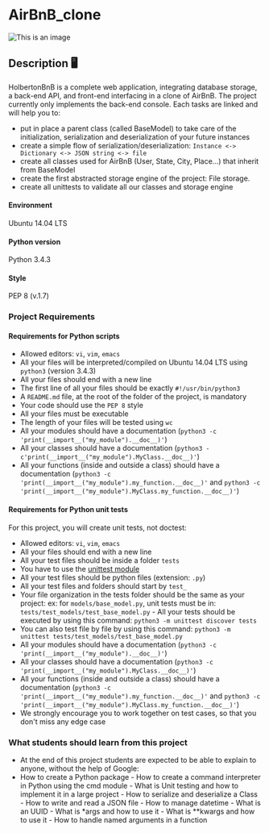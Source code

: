 # AirBnB_clone

![This is an image](https://camo.githubusercontent.com/a8cd2eef2325c425519095dc2501111e630a77eddb454938c527cb82ea9c3aeb/68747470733a2f2f73332e616d617a6f6e6177732e636f6d2f696e7472616e65742d70726f6a656374732d66696c65732f686f6c626572746f6e7363686f6f6c2d6869676865722d6c6576656c5f70726f6772616d6d696e672b2f3236332f4842544e2d68626e622d46696e616c2e706e67)

## Description :desktop_computer:
HolbertonBnB is a complete web application, integrating database storage, a back-end API, and front-end 
interfacing in a clone of AirBnB. The project currently only implements the back-end console. 
Each tasks are linked and will help you to: 
- put in place a parent class (called BaseModel) to take care of the initialization, serialization and deserialization of your future instances 
- create a simple flow of serialization/deserialization: ```Instance <-> Dictionary <-> JSON string <-> file ``` 
- create all classes used for AirBnB (User, State, City, Place...) that inherit from BaseModel 
- create the first abstracted storage engine of the project: File storage. 
- create all unittests to validate all our classes and storage engine
#### Environment
Ubuntu 14.04 LTS
#### Python version
Python 3.4.3
#### Style
PEP 8 (v.1.7)
### Project Requirements
#### Requirements for Python scripts
- Allowed editors: `vi`, `vim`, `emacs` 
- All your files will be interpreted/compiled on Ubuntu 14.04 LTS using `python3` (version 3.4.3) 
- All your files should end with a new line 
- The first line of all your files should be exactly `#!/usr/bin/python3` 
- A `README.md` file, at the root of the folder of the project, is mandatory 
- Your code should use the `PEP 8` style 
- All your files must be executable 
- The length of your files will be tested using `wc` 
- All your modules should have a documentation (`python3 -c 'print(__import__("my_module").__doc__)'`) 
- All your classes should have a documentation (`python3 -c'print(__import__("my_module").MyClass.__doc__)'`) 
- All your functions (inside and outside a class) should have a documentation (`python3 -c 'print(__import__("my_module").my_function.__doc__)'` and `python3 -c 'print(__import__("my_module").MyClass.my_function.__doc__)'`)
#### Requirements for Python unit tests
For this project, you will create unit tests, not doctest: 
- Allowed editors: `vi`, `vim`, `emacs` 
- All your files should end with a new line 
- All your test files should be inside a folder `tests` 
- You have to use the [unittest module](https://docs.python.org/3.4/library/unittest.html#module-unittest) 
- All your test files should be python files (extension: `.py`) 
- All your test files and folders should start by `test_` 
- Your file organization in the tests folder should be the same as your project: ex: for `models/base_model.py`, unit tests must be in: `tests/test_models/test_base_model.py` - All your tests should be executed by using this command: 
`python3 -m unittest discover tests` 
- You can also test file by file by using this command: `python3 -m unittest tests/test_models/test_base_model.py` 
- All your modules should have a documentation (`python3 -c 'print(__import__("my_module").__doc__)'`) 
- All your classes should have a documentation (`python3 -c 'print(__import__("my_module").MyClass.__doc__)'`) 
- All your functions (inside and outside a class) should have a documentation (`python3 -c 'print(__import__("my_module").my_function.__doc__)'` and `python3 -c 
'print(__import__("my_module").MyClass.my_function.__doc__)'`) 
- We strongly encourage you to work together on 
test cases, so that you don't miss any edge case
### What students should learn from this project
- At the end of this project students are expected to be able to explain to anyone, without the help of Google: 
- How to create a Python package - How to create a command interpreter in Python using the cmd module - What is 
Unit testing and how to implement it in a large project - How to serialize and deserialize a Class - How to 
write and read a JSON file - How to manage datetime - What is an UUID - What is *args and how to use it - What 
is **kwargs and how to use it - How to handle named arguments in a function
